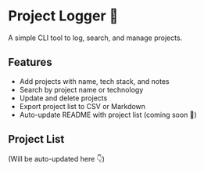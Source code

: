 # Project Logger 📒

A simple CLI tool to log, search, and manage projects.

## Features
- Add projects with name, tech stack, and notes
- Search by project name or technology
- Update and delete projects
- Export project list to CSV or Markdown
- Auto-update README with project list (coming soon 🚀)

## Project List
(Will be auto-updated here 👇)
